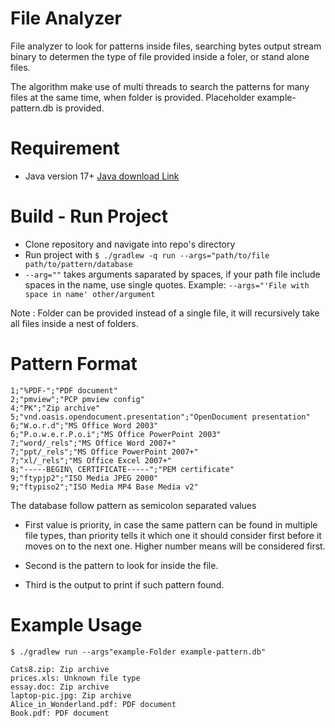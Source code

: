 # File Analyzer

File analyzer to look for patterns inside files, searching bytes output stream binary to determen the type of file provided inside a foler, or stand alone files.

The algorithm make use of multi threads to search the patterns for many files at the same time, when folder is provided.
Placeholder example-pattern.db is provided.

# Requirement
- Java version 17+ <a href="https://www.oracle.com/de/java/technologies/downloads/">Java download Link</a>

# Build - Run Project
- Clone repository and navigate into repo's directory
- Run project with `$ ./gradlew -q run --args="path/to/file path/to/pattern/database`
- `--arg=""` takes arguments saparated by spaces, if your path file include spaces in the name, use single quotes.
Example: `--args="'File with space in name' other/argument`
 
Note : Folder can be provided instead of a single file, it will recursively take all files inside a nest of folders.

# Pattern Format
```
1;"%PDF-";"PDF document"
2;"pmview";"PCP pmview config"
4;"PK";"Zip archive"
5;"vnd.oasis.opendocument.presentation";"OpenDocument presentation"
6;"W.o.r.d";"MS Office Word 2003"
6;"P.o.w.e.r.P.o.i";"MS Office PowerPoint 2003"
7;"word/_rels";"MS Office Word 2007+"
7;"ppt/_rels";"MS Office PowerPoint 2007+"
7;"xl/_rels";"MS Office Excel 2007+"
8;"-----BEGIN\ CERTIFICATE-----";"PEM certificate"
9;"ftypjp2";"ISO Media JPEG 2000"
9;"ftypiso2";"ISO Media MP4 Base Media v2"
```

The database follow pattern as semicolon separated values

- First value is priority, in case the same pattern can be found in multiple file types, than priority tells it which one it should consider first before it moves on to the next one. Higher number means will be considered first.

- Second is the pattern to look for inside the file.

- Third is the output to print if such pattern found.

# Example Usage

```
$ ./gradlew run --args"example-Folder example-pattern.db"

Cats8.zip: Zip archive
prices.xls: Unknown file type
essay.doc: Zip archive
laptop-pic.jpg: Zip archive
Alice_in_Wonderland.pdf: PDF document
Book.pdf: PDF document
```
